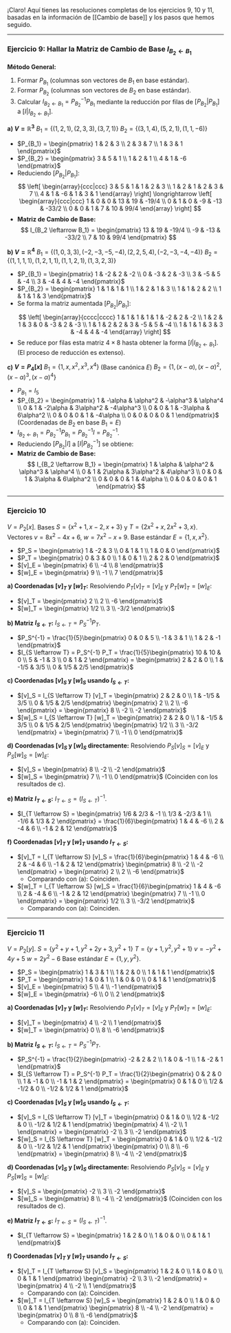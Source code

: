 ¡Claro! Aquí tienes las resoluciones completas de los ejercicios 9, 10 y 11, basadas en la información de [[Cambio de base]] y los pasos que hemos seguido.

---

### Ejercicio 9: Hallar la Matriz de Cambio de Base $I_{B_2 \leftarrow B_1}$

**Método General:**
1.  Formar $P_{B_1}$ (columnas son vectores de $B_1$ en base estándar).
2.  Formar $P_{B_2}$ (columnas son vectores de $B_2$ en base estándar).
3.  Calcular $I_{B_2 \leftarrow B_1} = P_{B_2}^{-1} P_{B_1}$ mediante la reducción por filas de $[P_{B_2} | P_{B_1}]$ a $[I | I_{B_2 \leftarrow B_1}]$.

**a) $V = \mathbb{R}^3$**
$B_1 = \{(1,2,1), (2,3,3), (3,7,1)\}$
$B_2 = \{(3,1,4), (5,2,1), (1,1,-6)\}$

*   $P_{B_1} = \begin{pmatrix} 1 & 2 & 3 \\ 2 & 3 & 7 \\ 1 & 3 & 1 \end{pmatrix}$
*   $P_{B_2} = \begin{pmatrix} 3 & 5 & 1 \\ 1 & 2 & 1 \\ 4 & 1 & -6 \end{pmatrix}$
*   Reduciendo $[P_{B_2} | P_{B_1}]$:
    $$ \left[ \begin{array}{ccc|ccc} 3 & 5 & 1 & 1 & 2 & 3 \\ 1 & 2 & 1 & 2 & 3 & 7 \\ 4 & 1 & -6 & 1 & 3 & 1 \end{array} \right] \longrightarrow \left[ \begin{array}{ccc|ccc} 1 & 0 & 0 & 13 & 19 & -19/4 \\ 0 & 1 & 0 & -9 & -13 & -33/2 \\ 0 & 0 & 1 & 7 & 10 & 99/4 \end{array} \right] $$
*   **Matriz de Cambio de Base:**
    $$ I_{B_2 \leftarrow B_1} = \begin{pmatrix} 13 & 19 & -19/4 \\ -9 & -13 & -33/2 \\ 7 & 10 & 99/4 \end{pmatrix} $$

**b) $V = \mathbb{R}^4$**
$B_1 = \{(1,0,3,3), (-2,-3,-5,-4), (2,2,5,4), (-2,-3,-4,-4)\}$
$B_2 = \{(1,1,1,1), (1,2,1,1), (1,1,2,1), (1,3,2,3)\}$

*   $P_{B_1} = \begin{pmatrix} 1 & -2 & 2 & -2 \\ 0 & -3 & 2 & -3 \\ 3 & -5 & 5 & -4 \\ 3 & -4 & 4 & -4 \end{pmatrix}$
*   $P_{B_2} = \begin{pmatrix} 1 & 1 & 1 & 1 \\ 1 & 2 & 1 & 3 \\ 1 & 1 & 2 & 2 \\ 1 & 1 & 1 & 3 \end{pmatrix}$
*   Se forma la matriz aumentada $[P_{B_2} | P_{B_1}]$:
    $$ \left[ \begin{array}{cccc|cccc} 1 & 1 & 1 & 1 & 1 & -2 & 2 & -2 \\ 1 & 2 & 1 & 3 & 0 & -3 & 2 & -3 \\ 1 & 1 & 2 & 2 & 3 & -5 & 5 & -4 \\ 1 & 1 & 1 & 3 & 3 & -4 & 4 & -4 \end{array} \right] $$
*   Se reduce por filas esta matriz $4 \times 8$ hasta obtener la forma $[I | I_{B_2 \leftarrow B_1}]$. (El proceso de reducción es extenso).

**c) $V = P_4[x]$**
$B_1 = \{1, x, x^2, x^3, x^4\}$ (Base canónica $E$)
$B_2 = \{1, (x-\alpha), (x-\alpha)^2, (x-\alpha)^3, (x-\alpha)^4\}$

*   $P_{B_1} = I_5$
*   $P_{B_2} = \begin{pmatrix} 1 & -\alpha & \alpha^2 & -\alpha^3 & \alpha^4 \\ 0 & 1 & -2\alpha & 3\alpha^2 & -4\alpha^3 \\ 0 & 0 & 1 & -3\alpha & 6\alpha^2 \\ 0 & 0 & 0 & 1 & -4\alpha \\ 0 & 0 & 0 & 0 & 1 \end{pmatrix}$ (Coordenadas de $B_2$ en base $B_1=E$)
*   $I_{B_2 \leftarrow B_1} = P_{B_2}^{-1} P_{B_1} = P_{B_2}^{-1} I = P_{B_2}^{-1}$.
*   Reduciendo $[P_{B_2} | I]$ a $[I | P_{B_2}^{-1}]$ se obtiene:
*   **Matriz de Cambio de Base:**
    $$ I_{B_2 \leftarrow B_1} = \begin{pmatrix} 1 & \alpha & \alpha^2 & \alpha^3 & \alpha^4 \\ 0 & 1 & 2\alpha & 3\alpha^2 & 4\alpha^3 \\ 0 & 0 & 1 & 3\alpha & 6\alpha^2 \\ 0 & 0 & 0 & 1 & 4\alpha \\ 0 & 0 & 0 & 0 & 1 \end{pmatrix} $$

---

### Ejercicio 10

$V = P_2[x]$. Bases $S = \{x^2+1, x-2, x+3\}$ y $T = \{2x^2+x, 2x^2+3, x\}$. Vectores $v = 8x^2-4x+6$, $w = 7x^2-x+9$. Base estándar $E = \{1, x, x^2\}$.

*   $P_S = \begin{pmatrix} 1 & -2 & 3 \\ 0 & 1 & 1 \\ 1 & 0 & 0 \end{pmatrix}$
*   $P_T = \begin{pmatrix} 0 & 3 & 0 \\ 1 & 0 & 1 \\ 2 & 2 & 0 \end{pmatrix}$
*   $[v]_E = \begin{pmatrix} 6 \\ -4 \\ 8 \end{pmatrix}$
*   $[w]_E = \begin{pmatrix} 9 \\ -1 \\ 7 \end{pmatrix}$

**a) Coordenadas $[v]_T$ y $[w]_T$:**
Resolviendo $P_T [v]_T = [v]_E$ y $P_T [w]_T = [w]_E$:
*   $[v]_T = \begin{pmatrix} 2 \\ 2 \\ -6 \end{pmatrix}$
*   $[w]_T = \begin{pmatrix} 1/2 \\ 3 \\ -3/2 \end{pmatrix}$

**b) Matriz $I_{S \leftarrow T}$:**
$I_{S \leftarrow T} = P_S^{-1} P_T$.
*   $P_S^{-1} = \frac{1}{5}\begin{pmatrix} 0 & 0 & 5 \\ -1 & 3 & 1 \\ 1 & 2 & -1 \end{pmatrix}$
*   $I_{S \leftarrow T} = P_S^{-1} P_T = \frac{1}{5}\begin{pmatrix} 10 & 10 & 0 \\ 5 & -1 & 3 \\ 0 & 1 & 2 \end{pmatrix} = \begin{pmatrix} 2 & 2 & 0 \\ 1 & -1/5 & 3/5 \\ 0 & 1/5 & 2/5 \end{pmatrix}$

**c) Coordenadas $[v]_S$ y $[w]_S$ usando $I_{S \leftarrow T}$:**
*   $[v]_S = I_{S \leftarrow T} [v]_T = \begin{pmatrix} 2 & 2 & 0 \\ 1 & -1/5 & 3/5 \\ 0 & 1/5 & 2/5 \end{pmatrix} \begin{pmatrix} 2 \\ 2 \\ -6 \end{pmatrix} = \begin{pmatrix} 8 \\ -2 \\ -2 \end{pmatrix}$
*   $[w]_S = I_{S \leftarrow T} [w]_T = \begin{pmatrix} 2 & 2 & 0 \\ 1 & -1/5 & 3/5 \\ 0 & 1/5 & 2/5 \end{pmatrix} \begin{pmatrix} 1/2 \\ 3 \\ -3/2 \end{pmatrix} = \begin{pmatrix} 7 \\ -1 \\ 0 \end{pmatrix}$

**d) Coordenadas $[v]_S$ y $[w]_S$ directamente:**
Resolviendo $P_S [v]_S = [v]_E$ y $P_S [w]_S = [w]_E$:
*   $[v]_S = \begin{pmatrix} 8 \\ -2 \\ -2 \end{pmatrix}$
*   $[w]_S = \begin{pmatrix} 7 \\ -1 \\ 0 \end{pmatrix}$
(Coinciden con los resultados de c).

**e) Matriz $I_{T \leftarrow S}$:**
$I_{T \leftarrow S} = (I_{S \leftarrow T})^{-1}$.
*   $I_{T \leftarrow S} = \begin{pmatrix} 1/6 & 2/3 & -1 \\ 1/3 & -2/3 & 1 \\ -1/6 & 1/3 & 2 \end{pmatrix} = \frac{1}{6}\begin{pmatrix} 1 & 4 & -6 \\ 2 & -4 & 6 \\ -1 & 2 & 12 \end{pmatrix}$

**f) Coordenadas $[v]_T$ y $[w]_T$ usando $I_{T \leftarrow S}$:**
*   $[v]_T = I_{T \leftarrow S} [v]_S = \frac{1}{6}\begin{pmatrix} 1 & 4 & -6 \\ 2 & -4 & 6 \\ -1 & 2 & 12 \end{pmatrix} \begin{pmatrix} 8 \\ -2 \\ -2 \end{pmatrix} = \begin{pmatrix} 2 \\ 2 \\ -6 \end{pmatrix}$
    *   Comparando con (a): Coinciden.
*   $[w]_T = I_{T \leftarrow S} [w]_S = \frac{1}{6}\begin{pmatrix} 1 & 4 & -6 \\ 2 & -4 & 6 \\ -1 & 2 & 12 \end{pmatrix} \begin{pmatrix} 7 \\ -1 \\ 0 \end{pmatrix} = \begin{pmatrix} 1/2 \\ 3 \\ -3/2 \end{pmatrix}$
    *   Comparando con (a): Coinciden.

---

### Ejercicio 11

$V = P_2[y]$.
$S = \{y^2+y+1, y^2+2y+3, y^2+1\}$
$T = \{y+1, y^2, y^2+1\}$
$v = -y^2+4y+5$
$w = 2y^2-6$
Base estándar $E = \{1, y, y^2\}$.

*   $P_S = \begin{pmatrix} 1 & 3 & 1 \\ 1 & 2 & 0 \\ 1 & 1 & 1 \end{pmatrix}$
*   $P_T = \begin{pmatrix} 1 & 0 & 1 \\ 1 & 0 & 0 \\ 0 & 1 & 1 \end{pmatrix}$
*   $[v]_E = \begin{pmatrix} 5 \\ 4 \\ -1 \end{pmatrix}$
*   $[w]_E = \begin{pmatrix} -6 \\ 0 \\ 2 \end{pmatrix}$

**a) Coordenadas $[v]_T$ y $[w]_T$:**
Resolviendo $P_T [v]_T = [v]_E$ y $P_T [w]_T = [w]_E$:
*   $[v]_T = \begin{pmatrix} 4 \\ -2 \\ 1 \end{pmatrix}$
*   $[w]_T = \begin{pmatrix} 0 \\ 8 \\ -6 \end{pmatrix}$

**b) Matriz $I_{S \leftarrow T}$:**
$I_{S \leftarrow T} = P_S^{-1} P_T$.
*   $P_S^{-1} = \frac{1}{2}\begin{pmatrix} -2 & 2 & 2 \\ 1 & 0 & -1 \\ 1 & -2 & 1 \end{pmatrix}$
*   $I_{S \leftarrow T} = P_S^{-1} P_T = \frac{1}{2}\begin{pmatrix} 0 & 2 & 0 \\ 1 & -1 & 0 \\ -1 & 1 & 2 \end{pmatrix} = \begin{pmatrix} 0 & 1 & 0 \\ 1/2 & -1/2 & 0 \\ -1/2 & 1/2 & 1 \end{pmatrix}$

**c) Coordenadas $[v]_S$ y $[w]_S$ usando $I_{S \leftarrow T}$:**
*   $[v]_S = I_{S \leftarrow T} [v]_T = \begin{pmatrix} 0 & 1 & 0 \\ 1/2 & -1/2 & 0 \\ -1/2 & 1/2 & 1 \end{pmatrix} \begin{pmatrix} 4 \\ -2 \\ 1 \end{pmatrix} = \begin{pmatrix} -2 \\ 3 \\ -2 \end{pmatrix}$
*   $[w]_S = I_{S \leftarrow T} [w]_T = \begin{pmatrix} 0 & 1 & 0 \\ 1/2 & -1/2 & 0 \\ -1/2 & 1/2 & 1 \end{pmatrix} \begin{pmatrix} 0 \\ 8 \\ -6 \end{pmatrix} = \begin{pmatrix} 8 \\ -4 \\ -2 \end{pmatrix}$

**d) Coordenadas $[v]_S$ y $[w]_S$ directamente:**
Resolviendo $P_S [v]_S = [v]_E$ y $P_S [w]_S = [w]_E$:
*   $[v]_S = \begin{pmatrix} -2 \\ 3 \\ -2 \end{pmatrix}$
*   $[w]_S = \begin{pmatrix} 8 \\ -4 \\ -2 \end{pmatrix}$
(Coinciden con los resultados de c).

**e) Matriz $I_{T \leftarrow S}$:**
$I_{T \leftarrow S} = (I_{S \leftarrow T})^{-1}$.
*   $I_{T \leftarrow S} = \begin{pmatrix} 1 & 2 & 0 \\ 1 & 0 & 0 \\ 0 & 1 & 1 \end{pmatrix}$

**f) Coordenadas $[v]_T$ y $[w]_T$ usando $I_{T \leftarrow S}$:**
*   $[v]_T = I_{T \leftarrow S} [v]_S = \begin{pmatrix} 1 & 2 & 0 \\ 1 & 0 & 0 \\ 0 & 1 & 1 \end{pmatrix} \begin{pmatrix} -2 \\ 3 \\ -2 \end{pmatrix} = \begin{pmatrix} 4 \\ -2 \\ 1 \end{pmatrix}$
    *   Comparando con (a): Coinciden.
*   $[w]_T = I_{T \leftarrow S} [w]_S = \begin{pmatrix} 1 & 2 & 0 \\ 1 & 0 & 0 \\ 0 & 1 & 1 \end{pmatrix} \begin{pmatrix} 8 \\ -4 \\ -2 \end{pmatrix} = \begin{pmatrix} 0 \\ 8 \\ -6 \end{pmatrix}$
    *   Comparando con (a): Coinciden.


